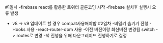 #1일차
-firebase react를 활용한 트위터 클론코딩 시작
-firebase 설치후 실행시 오류 발생
- v8 -> v9 업데이트 할 경우 compat사용해야함
#2일차
-비밀키 숨기기 진행
-Hooks 사용
-react-router-dom 사용
-이전 버전이랑 최신버전 변경됨 switch -> routes로 변경
-책 진행을 위해 다운그레이드 진행하기로 결정
